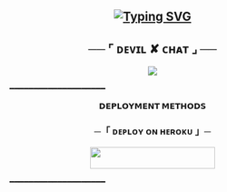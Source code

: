 <h2 align="center">
    
[![Typing SVG](https://readme-typing-svg.herokuapp.com/?lines=WELCOME+TO+DEVIL+X+CHAT)](https://github.com/MXNIHACKER/Devil-Chat)

<h2 align="center">
    ── ⌜ ᴅᴇᴠɪʟ ✘ ᴄʜᴀᴛ ⌟ ──
</h2>

<p align="center">
  <img src="https://te.legra.ph/file/cf7902342e66ae071c7a7.jpg">
</p>
  ━━━━━━━━━━━━━━━━━━━━

<p align="center">
<b>𝗗𝗘𝗣𝗟𝗢𝗬𝗠𝗘𝗡𝗧 𝗠𝗘𝗧𝗛𝗢𝗗𝗦</b>
</p>

<h3 align="center">
    ─「 ᴅᴇᴩʟᴏʏ ᴏɴ ʜᴇʀᴏᴋᴜ 」─
</h3>

<p align="center"><a href="https://dashboard.heroku.com/new?template=https://github.com/THE-VIP-BOY-OP/VIP-CHATBOT"> <img src="https://img.shields.io/badge/Deploy%20On%20Heroku-green?style=for-the-badge&logo=heroku" width="220" height="38.45"/></a></p>

  ━━━━━━━━━━━━━━━━━━━━
